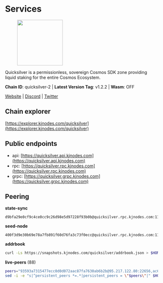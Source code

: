 # Services

<figure><img src="https://raw.githubusercontent.com/kj89/testnet_manuals/main/pingpub/logos/quicksilver.png" width="150" alt=""><figcaption></figcaption></figure>

Quicksilver is a permissionless, sovereign Cosmos SDK zone providing liquid staking for the entire Cosmos Ecosystem.

**Chain ID**: quicksilver-2 | **Latest Version Tag**: v1.2.2 | **Wasm**: OFF

[Website](https://quicksilver.zone) | [Discord](https://discord.gg/quicksilverprotocol) | [Twitter](https://twitter.com/quicksilverzone)




## Chain explorer
[https://explorer.kjnodes.com/quicksilver](https://explorer.kjnodes.com/quicksilver)

## Public endpoints

* api: [https://quicksilver.api.kjnodes.com](https://quicksilver.api.kjnodes.com)
* rpc: [https://quicksilver.rpc.kjnodes.com](https://quicksilver.rpc.kjnodes.com)
* grpc: [https://quicksilver.grpc.kjnodes.com](https://quicksilver.grpc.kjnodes.com)

## Peering

**state-sync**

```text
d9bfa29e0cf9c4ce0cc9c26d98e5d97228f93b0b@quicksilver.rpc.kjnodes.com:11656
```

**seed-node**

```text
400f3d9e30b69e78a7fb891f60d76fa3c73f0ecc@quicksilver.rpc.kjnodes.com:11659
```

**addrbook**
```bash
curl -Ls https://snapshots.kjnodes.com/quicksilver/addrbook.json > $HOME/.quicksilverd/config/addrbook.json
```

**live-peers** (88)
```bash
peers="93593a7315477ecc0d0d072aac87fa7630ab6b2b@95.217.122.80:22656,ac610f4907efb3e04f4f9915ca3ed91ab0273573@65.108.85.218:26656,d9bfa29e0cf9c4ce0cc9c26d98e5d97228f93b0b@65.109.88.38:11656,c83255ae59dc358a9b2cb908058e8affe46eaaff@65.108.193.249:2390,f73b2b887e7d1c01a3d753db359a0058e634e767@65.108.201.154:2090,cc091c4d385e449a718fb252de800a9caf01913f@95.217.225.212:11656,0307e98cceb81b5f075ee69f53c0032940dea98c@65.108.43.113:26656,9ba4298ce8782f71c0ba180828799663eba74e06@65.21.136.170:54656,663134c4999f4f9fc59879eaaebbb332e91e2160@45.34.1.114:33656,0fbc862561e012e6fd577f37d969a64b040f450e@65.109.104.118:60756,b71ddbe0702383c73128f759a910a6d55ccee3b6@46.4.112.18:11656,be4ff5b09936e32d9a4f87f5a5118973160d58f2@78.47.214.204:26656,0914b21ef0c3b325a82a37e58107d1271f201258@162.55.194.205:11656,e50848e299c7909245a9af690341ff27e21f7b69@65.109.87.88:56656,0b9833206c8967ac8ac0e1a407bedfe378b1a5f3@5.135.140.46:26656,12c30eb58feceb7453569767b8b3fbd3b5918777@85.10.198.171:26601,52a5771f5c81c056201bf7498b9c9526e4e7fa7a@5.9.147.210:26656,ebafaa0d0087ecfc785b095d6a91a67a12eecd80@5.9.100.25:26656,3a5d0b97feb595375c24665dcf17d793be129e8b@51.89.155.2:28656,a1688942f8e51e3a372bbf0123d4a0326377e5ba@54.37.129.164:48656,0453c08d4e19d9a310961d7a64c2c1dda9fc5616@95.214.53.37:26656,4a73a81a94c9cd7147a84c35c7ab7abec94093bd@204.93.241.110:27651,5e2b0913543b7e1e070e32326d5d901b456b2190@146.19.24.133:26656,f2b9da4174d5f4ba3ecf98b36201760792758078@51.195.234.240:26656,0a226e70ceb7a4123e66216d1ed83ef22ed8a187@185.119.118.118:2000,e1b058e5cfa2b836ddaa496b10911da62dcf182e@138.201.8.248:26656,2de4190c0e42a04f4cfb962c76ea90bf179a0b84@95.216.46.251:26656,d9f4546f14e94f81c7766542548ee1776f9f66ce@65.108.238.203:43656,5f0c0411e34e1c7d0b9c53749d90a923b5e8c625@65.21.133.125:35656,679f56feb7f4f91d46a92d0eb474d1dc43466d18@213.239.215.59:29986,271419d3eb3878c902ebb0064490ad702d9d067f@144.76.145.150:26656,e726816f42831689eab9378d5d577f1d06d25716@23.88.22.28:26656,9bd2b7e39fb0d823402f22c90e3000fdf3cd05bf@88.99.104.180:26656,e3dd956ac4081ba42ae3d038edd6d80ddf092751@198.199.90.99:26656,c3ec2daba16e457ca5117079f34ff49e99e7572d@65.109.94.221:35656,89757803f40da51678451735445ad40d5b15e059@169.155.44.196:26656,46a0c8717148c4a4aa86eaaa9727e7bc6bb8e70c@49.12.7.7:26656,cb6ae22e1e89d029c55f2cb400b0caa19cbe5523@15.222.128.8:26603,0d92ed4e041916b60a5a2db934e259447d9a0479@65.108.13.185:27262,daf13ad58753b30cae8080217167d48b5b5137b4@78.107.234.44:26656,8afd73dde0c073dd290092d8ffbcc48a61c94525@89.117.58.109:46656,072c61dee7f205b237aae0eca698aa4a0639d93e@95.214.54.28:26356,05241d21ff9e7c699bbdb4faa73da1860b6d8cd7@128.199.85.168:26656,0a3860f9d3c27b34910fe8660240ae55699b55c2@84.244.95.245:26656,f644e9f9229ab7c9c70907b134b3b96b18163935@146.19.24.195:22656,09f16a08fb0da3a20a7bc0212e3bc4645b04918c@65.21.142.30:28656,d35e035d7ddca24c7b83667158457e061ca01852@65.109.88.155:14656,b212d5740b2e11e54f56b072dc13b6134650cfb5@169.155.168.98:26656,9bd8172552086e445ae72386568ec6b452d6ef23@144.91.80.32:11656,a7d96dc929824613315dcc1c90fee119f28cc51f@169.155.168.83:26656,e0604aa63b2b483bdb7f3ffba80a91803080bff8@62.171.183.214:26656,79b214369c8f52c2d33cf79fc1897677b24cf8cb@94.130.240.229:2000,83af423a1bc0d6696b831e0c29f3f2a7b25f6ab6@95.214.55.46:21609,d22c450ef79e019dc702d9098ff09f02294e6dff@65.109.37.58:26656,ebc272824924ea1a27ea3183dd0b9ba713494f83@195.3.220.136:27026,972f5e4b3c977bb6fb73138f9d4d5be5b5aca6c7@65.108.159.225:26656,8af9b9d86faaa41e5036b8ea143e63acb88a4a59@95.217.109.223:36656,24d1d6fbaaedb5ec46214660e8fa2b1e55bb21dc@51.195.234.250:26656,ec076ff33f2986d064b78602e2ccd2c925bf761e@161.97.82.203:26256,cbc2c7a7cd39750abee0dcd5dd2832feddbde20e@50.21.173.76:26656,0865ef3e5a613f75f17a0092bd47e71d8c171124@51.222.44.116:15656,e8f43949897a5453433d411a867c7729d3924719@38.242.216.246:19656,58fe3a7b075e7302f8b46b8171a0aa19ff4a427a@65.108.195.29:31126,443ad7c991b2915b620673b10206c92e2b4040e0@173.67.177.120:26656,b4bcce87121963e1e97619dc135f2eb1a9fd5dfc@88.198.32.17:36656,26d23125db7493486dc9931b4181425d725e4ac6@65.109.55.186:20656,d6246909abf0c5e82f48ce6f623cba587b899e15@217.160.246.138:26656,51070ba609ede6d7eb334b8cf0ed585f2b1ab66b@135.181.76.99:26656,e4dbb1c6075822390aa23885750b306e1a54f9b0@5.161.101.185:26656,c8b01e6700d048b1aae34d76f5c56511b2a90ab1@57.128.133.24:26656,3b3c0037090a1b5ef9f7ac58ff79f33dffdd188a@65.108.231.124:15656,e09b47db9c221a9d064069befcc471d949d2c28d@45.14.135.159:15620,61d96fee29a9615c208c4db72526d23b45094cb4@65.108.195.30:36656,5fe7dc208641e3e730867c49b396cc7e248969fc@88.208.34.134:26656,ae353518e6009eb48d80ccf6a006a9644e9dd309@146.19.24.101:26656,b1626f67828ab29fb427e28511aeed68d2183fac@148.72.153.180:26656,4aa6607f87ad0b458526d3405731e71553cf275c@219.100.163.35:26656,34258e46feca837f47c7edf8505ec2ad37a2751c@155.133.22.8:24756,4de2811fd20d33110daf62223975beccecbe55a0@15.235.114.195:26656,833a368b9e639d50dcbeaa2e8347306979d55e50@199.217.117.78:11156,96b7605dbf13dbf0df2c3ac4f076397a9f351c6b@88.98.195.228:26656,e3f8ffcdcf2f7e15a702ee72a87d4a48ab206057@148.72.153.85:26656,06230bbaabb6c9c6223275b57d8e10fc609ae7ba@51.89.7.184:26633,ae44851a5d63d70382c1621bc7727db2a40d10d0@88.99.164.158:21026,185f80586290dcd53db67ebc2da1e146e291bcd6@148.251.13.186:11156,176d56747476b21d30e0b5ed356a5955bc5b9cab@141.95.65.73:11156,ee14b4bbeb436056952c8e4e7c84826dfb92143b@65.109.105.17:26656,b7444c08fe588eac9a68e0fabb2328a1386e9a3b@193.34.212.34:11244"
sed -i -e "s|^persistent_peers *=.*|persistent_peers = \"$peers\"|" $HOME/.quicksilverd/config/config.toml
```
